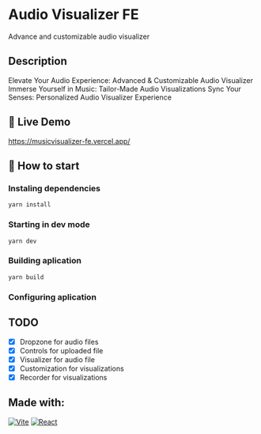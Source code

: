# Audio Visualizer FE

Advance and customizable audio visualizer

## Description

Elevate Your Audio Experience: Advanced & Customizable Audio Visualizer
Immerse Yourself in Music: Tailor-Made Audio Visualizations
Sync Your Senses: Personalized Audio Visualizer Experience

## :wave: Live Demo

https://musicvisualizer-fe.vercel.app/

## :rocket: How to start

### Instaling dependencies

```
yarn install
```

### Starting in dev mode

```
yarn dev
```

### Building aplication

```
yarn build
```

### Configuring aplication

## TODO

- [x] Dropzone for audio files
- [x] Controls for uploaded file
- [x] Visualizer for audio file
- [x] Customization for visualizations
- [x] Recorder for visualizations

## Made with:

<a href='https://vitejs.dev/' target="_blank"><img alt='Vite' src='https://img.shields.io/badge/VITE-100000?style=for-the-badge&logo=Vite&logoColor=FFEE00&labelColor=FF0099&color=black'/></a>
<a href='https://vitejs.dev/' target="_blank"><img alt='React' src='https://img.shields.io/badge/React-100000?style=for-the-badge&logo=React&logoColor=00F7F7&labelColor=000000&color=00AAE7'/></a>

